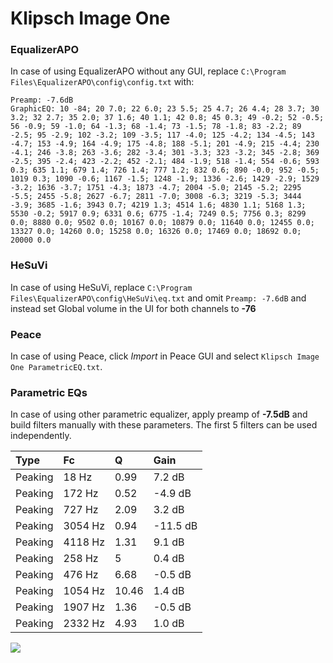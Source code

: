 # Klipsch Image One

### EqualizerAPO
In case of using EqualizerAPO without any GUI, replace `C:\Program Files\EqualizerAPO\config\config.txt`
with:
```
Preamp: -7.6dB
GraphicEQ: 10 -84; 20 7.0; 22 6.0; 23 5.5; 25 4.7; 26 4.4; 28 3.7; 30 3.2; 32 2.7; 35 2.0; 37 1.6; 40 1.1; 42 0.8; 45 0.3; 49 -0.2; 52 -0.5; 56 -0.9; 59 -1.0; 64 -1.3; 68 -1.4; 73 -1.5; 78 -1.8; 83 -2.2; 89 -2.5; 95 -2.9; 102 -3.2; 109 -3.5; 117 -4.0; 125 -4.2; 134 -4.5; 143 -4.7; 153 -4.9; 164 -4.9; 175 -4.8; 188 -5.1; 201 -4.9; 215 -4.4; 230 -4.1; 246 -3.8; 263 -3.6; 282 -3.4; 301 -3.3; 323 -3.2; 345 -2.8; 369 -2.5; 395 -2.4; 423 -2.2; 452 -2.1; 484 -1.9; 518 -1.4; 554 -0.6; 593 0.3; 635 1.1; 679 1.4; 726 1.4; 777 1.2; 832 0.6; 890 -0.0; 952 -0.5; 1019 0.3; 1090 -0.6; 1167 -1.5; 1248 -1.9; 1336 -2.6; 1429 -2.9; 1529 -3.2; 1636 -3.7; 1751 -4.3; 1873 -4.7; 2004 -5.0; 2145 -5.2; 2295 -5.5; 2455 -5.8; 2627 -6.7; 2811 -7.0; 3008 -6.3; 3219 -5.3; 3444 -3.9; 3685 -1.6; 3943 0.7; 4219 1.3; 4514 1.6; 4830 1.1; 5168 1.3; 5530 -0.2; 5917 0.9; 6331 0.6; 6775 -1.4; 7249 0.5; 7756 0.3; 8299 0.0; 8880 0.0; 9502 0.0; 10167 0.0; 10879 0.0; 11640 0.0; 12455 0.0; 13327 0.0; 14260 0.0; 15258 0.0; 16326 0.0; 17469 0.0; 18692 0.0; 20000 0.0
```

### HeSuVi
In case of using HeSuVi, replace `C:\Program Files\EqualizerAPO\config\HeSuVi\eq.txt` and omit `Preamp:
-7.6dB` and instead set Global volume in the UI for both channels to **-76**

### Peace
In case of using Peace, click *Import* in Peace GUI and select `Klipsch Image One ParametricEQ.txt`.

### Parametric EQs
In case of using other parametric equalizer, apply preamp of **-7.5dB** and build filters manually with
these parameters. The first 5 filters can be used independently.

| Type    | Fc      |     Q | Gain     |
|:--------|:--------|:------|:---------|
| Peaking | 18 Hz   |  0.99 | 7.2 dB   |
| Peaking | 172 Hz  |  0.52 | -4.9 dB  |
| Peaking | 727 Hz  |  2.09 | 3.2 dB   |
| Peaking | 3054 Hz |  0.94 | -11.5 dB |
| Peaking | 4118 Hz |  1.31 | 9.1 dB   |
| Peaking | 258 Hz  |  5    | 0.4 dB   |
| Peaking | 476 Hz  |  6.68 | -0.5 dB  |
| Peaking | 1054 Hz | 10.46 | 1.4 dB   |
| Peaking | 1907 Hz |  1.36 | -0.5 dB  |
| Peaking | 2332 Hz |  4.93 | 1.0 dB   |

![](https://raw.githubusercontent.com/jaakkopasanen/AutoEq/master/results/headphonecom/sbaf-serious/Klipsch%20Image%20One/Klipsch%20Image%20One.png)